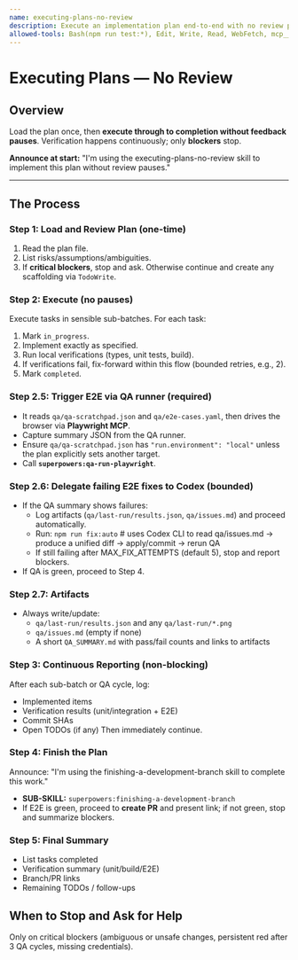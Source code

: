 ```yaml
---
name: executing-plans-no-review
description: Execute an implementation plan end-to-end with no review pauses; auto-continue between batches until complete.
allowed-tools: Bash(npm run test:*), Edit, Write, Read, WebFetch, mcp__playwright__*
---
```


# Executing Plans — No Review

## Overview
Load the plan once, then **execute through to completion without feedback pauses**. Verification happens continuously; only **blockers** stop.

**Announce at start:** "I'm using the executing-plans-no-review skill to implement this plan without review pauses."

---

## The Process

### Step 1: Load and Review Plan (one-time)
1. Read the plan file.
2. List risks/assumptions/ambiguities.
3. If **critical blockers**, stop and ask. Otherwise continue and create any scaffolding via `TodoWrite`.

### Step 2: Execute (no pauses)
Execute tasks in sensible sub-batches. For each task:
1. Mark `in_progress`.
2. Implement exactly as specified.
3. Run local verifications (types, unit tests, build).
4. If verifications fail, fix-forward within this flow (bounded retries, e.g., 2).
5. Mark `completed`.

### Step 2.5: Trigger E2E via QA runner (required)
- It reads `qa/qa-scratchpad.json` and `qa/e2e-cases.yaml`, then drives the browser via **Playwright MCP**.
- Capture summary JSON from the QA runner.
- Ensure `qa/qa-scratchpad.json` has `"run.environment": "local"` unless the plan explicitly sets another target.
- Call **`superpowers:qa-run-playwright`**.


### Step 2.6: Delegate failing E2E fixes to Codex (bounded)
- If the QA summary shows failures:
  - Log artifacts (`qa/last-run/results.json`, `qa/issues.md`) and proceed automatically.
  - Run: `npm run fix:auto`  # uses Codex CLI to read qa/issues.md → produce a unified diff → apply/commit → rerun QA
  - If still failing after MAX_FIX_ATTEMPTS (default 5), stop and report blockers.
- If QA is green, proceed to Step 4.


### Step 2.7: Artifacts
- Always write/update:
  - `qa/last-run/results.json` and any `qa/last-run/*.png`
  - `qa/issues.md` (empty if none)
  - A short `QA_SUMMARY.md` with pass/fail counts and links to artifacts

### Step 3: Continuous Reporting (non-blocking)
After each sub-batch or QA cycle, log:
- Implemented items
- Verification results (unit/integration + E2E)
- Commit SHAs
- Open TODOs (if any)
Then immediately continue.

### Step 4: Finish the Plan
Announce: "I'm using the finishing-a-development-branch skill to complete this work."
- **SUB-SKILL:** `superpowers:finishing-a-development-branch`
- If E2E is green, proceed to **create PR** and present link; if not green, stop and summarize blockers.

### Step 5: Final Summary
- List tasks completed
- Verification summary (unit/build/E2E)
- Branch/PR links
- Remaining TODOs / follow-ups

## When to Stop and Ask for Help
Only on critical blockers (ambiguous or unsafe changes, persistent red after 3 QA cycles, missing credentials).
